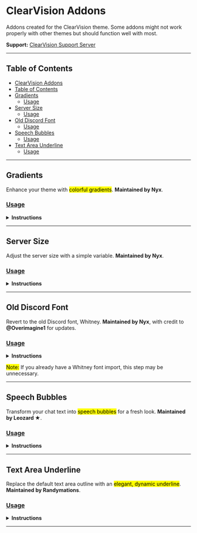 
# ClearVision Addons

Addons created for the ClearVision theme. Some addons might not work properly with other themes but should function well with most.

**Support:** [ClearVision Support Server](https://discord.gg/7pNUC9C)

---

## Table of Contents
- [ClearVision Addons](#clearvision-addons)
- [Table of Contents](#table-of-contents)
- [Gradients](#gradients)
    - [Usage](#usage)
- [Server Size](#server-size)
    - [Usage](#usage-1)
- [Old Discord Font](#old-discord-font)
    - [Usage](#usage-2)
- [Speech Bubbles](#speech-bubbles)
    - [Usage](#usage-3)
- [Text Area Underline](#text-area-underline)
    - [Usage](#usage-4)

---

## Gradients

Enhance your theme with <mark>colorful gradients</mark>. **Maintained by Nyx**.

### <ins>Usage</ins>

<details>
<summary><strong>Instructions</strong></summary>
<ol>
    <li>Copy and paste the following below the other imports:<br><br>

    ```css
    @import url(https://clearvision.github.io/Addons/gradients.css);
    ```<br>

    </li>
    <li>Add the following at the bottom inside of the <code>:root</code> selector:<br><br>

    ```css
    /* Gradients */
    --gradient-color1: var(--main-color); /* primary color [default: var(--main-color)] */
    --gradient-color2: var(--hover-color); /* secondary color [default: var(--hover-color)] */
    --gradient-direction: 130deg; /* angle of gradient [default: 130deg] */
    ```<br>

    </li>
    <li>Customize the values as needed, and <strong>you're done!</strong></li>
</ol>
</details>

---

## Server Size

Adjust the server size with a simple variable. <strong>Maintained by Nyx</strong>.

### <ins>Usage</ins>

<details>
<summary><strong>Instructions</strong></summary>
<ol>
    <li>Copy and paste the following below the other imports:<br><br>

    ```css
    @import url(https://clearvision.github.io/Addons/serversize.css);
    ```<br>

    </li>
    <li>Add the following at the bottom inside of the <code>:root</code> selector:<br><br>

    ```css
    /* Server Size */
    --server-size: 48px;
    ```<br>

    </li>
    <li>Change the value as needed to customize it, and <strong>you're set!</strong></li>
</ol>
</details>

---

## Old Discord Font

Revert to the old Discord font, Whitney. <strong>Maintained by Nyx</strong>, with credit to <strong>@Overimagine1</strong> for updates.

### <ins>Usage</ins>

<details>
<summary><strong>Instructions</strong></summary>
<ol>
    <li>Copy and paste the following below the other imports:<br><br>

    ```css
    @import url(https://clearvision.github.io/Addons/whitney.css);
    ```<br>

    </li>
    <li>Change your <code>--main-font</code> back to Whitney:<br><br>

    ```css
    --main-font: Whitney, Helvetica Neue, Helvetica, Arial, sans-serif;
    ```<br>

    </li>
</ol>
</details>

<mark>Note:</mark> If you already have a Whitney font import, this step may be unnecessary.

---

## Speech Bubbles

Transform your chat text into <mark>speech bubbles</mark> for a fresh look. **Maintained by Leozard ★**.

### <ins>Usage</ins>

<details>
<summary><strong>Instructions</strong></summary>
<ol>
    <li>Copy and paste the following below the other imports:<br><br>

    ```css
    @import url(https://clearvision.github.io/Addons/speech-bubbles.css);
    ```<br>

    </li>
    <li><strong>Optional</strong>: Customize the bubble colors by adding this inside the <code>:root</code> selector:<br><br>

    ```css
    /* Speech Bubbles */
    --bubble-color: #fff;
    --bubble-hover-color: #fff;
    ```<br>

    </li>
</ol>
</details>

---

## Text Area Underline

Replace the default text area outline with an <mark>elegant, dynamic underline</mark>. **Maintained by Randymations**.

### <ins>Usage</ins>

<details>
<summary><strong>Instructions</strong></summary>
<ol>
    <li>Copy and paste the following below the other imports:<br><br>

    ```css
    @import url(https://clearvision.github.io/Addons/textAreaUnderline.css);
    ```<br>

    </li>
    <li><strong>Done!</strong> The underline color will respect your <code>--main-color</code>.</li>
</ol>
</details>

---
